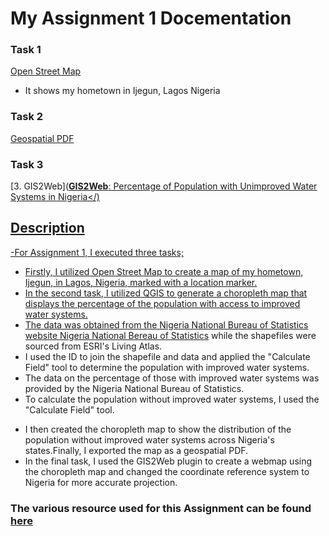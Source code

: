# My Assignment 1 Docementation

### Task 1

[Open Street Map](https://fadojuaj.github.io/LA558_FADOJU_AYODELE/Assignment/Assignment%202/OpenStreetMap_Ijegun/Ass2_OSM.html)
- It shows my hometown in Ijegun, Lagos Nigeria

### Task 2

[Geospatial PDF](https://fadojuaj.github.io/LA558_FADOJU_AYODELE/Assignment/Assignment%202/Exported_Map/Assign3.pdf)

### Task 3
[3. GIS2Web](<a href="https://fadojuaj.github.io/LA558_FADOJU_AYODELE/qgis2web.com/qgis2web_2023_02_06-22_46_25_723413/qgis2web_2023_02_06-22_50_28_532826/index.html" target="_blank" rel="noopener noreferrer"><b>GIS2Web</b>: Percentage of Population with Unimproved Water Systems in Nigeria</) 

## Description

-For Assignment 1, I executed three tasks;
- Firstly, I utilized Open Street Map to create a map of my hometown, Ijegun, in Lagos, Nigeria, marked with a location marker.
 - In the second task, I utilized QGIS to generate a choropleth map that displays the percentage of the population with access to improved water systems.
- The data was obtained from the Nigeria National Bureau of Statistics website [Nigeria National Bereau of Statistics](https://www.nigerianstat.gov.ng/) while the shapefiles were sourced from ESRI's Living Atlas.
 - I used the ID to join the shapefile and data and applied the "Calculate Field" tool to determine the population with improved water systems.
- The data on the percentage of those with improved water systems was provided by the Nigeria National Bureau of Statistics.
 - To calculate the population without improved water systems, I used the "Calculate Field" tool.</p>
  - I then created the choropleth map to show the distribution of the population without improved water systems across Nigeria's states.Finally, I exported the map as a geospatial PDF.
  - In the final task, I used the GIS2Web plugin to create a webmap using the choropleth map and changed the coordinate reference system to Nigeria for more accurate projection.
  
  ### The various resource used for this Assignment can be found [here](https://github.com/Fadojuaj/LA558_FADOJU_AYODELE/blob/Main/Assignment/Assignment%202/Exported_Map/Assign3.pdf")
